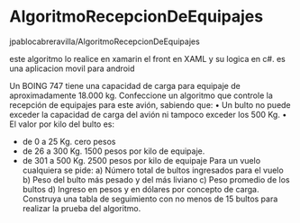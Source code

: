 # AlgoritmoRecepcionDeEquipajes
jpablocabreravilla/AlgoritmoRecepcionDeEquipajes

este algoritmo lo realice en xamarin 
el front en XAML y su logica en c#.
es una aplicacion movil para android 

Un BOING 747 tiene una capacidad de carga para equipaje de aproximadamente 18.000
kg. Confeccione un algoritmo que controle la recepción de equipajes para este avión,
sabiendo que:
• Un bulto no puede exceder la capacidad de carga del avión ni tampoco exceder los 500
Kg.
• El valor por kilo del bulto es:
- de 0 a 25 Kg. cero pesos
- de 26 a 300 Kg. 1500 pesos por kilo de equipaje.
- de 301 a 500 Kg. 2500 pesos por kilo de equipaje
Para un vuelo cualquiera se pide:
a) Número total de bultos ingresados para el vuelo
b) Peso del bulto más pesado y del más liviano
c) Peso promedio de los bultos
d) Ingreso en pesos y en dólares por concepto de carga. Construya una tabla de
seguimiento con no menos de 15 bultos para realizar la prueba del algoritmo.
